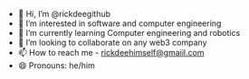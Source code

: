 - 👋 Hi, I’m @rickdeegithub
- 👀 I’m interested in software and computer engineering
- 🌱 I’m currently learning Computer engineering and robotics
- 💞️ I’m looking to collaborate on any web3 company
- 📫 How to reach me - rickdeehimself@gmaiil.com
- 😄 Pronouns: he/him

<!---
rickdeegithub/rickdeegithub is a ✨ special ✨ repository because its `README.md` (this file) appears on your GitHub profile.
You can click the Preview link to take a look at your changes.
--->
